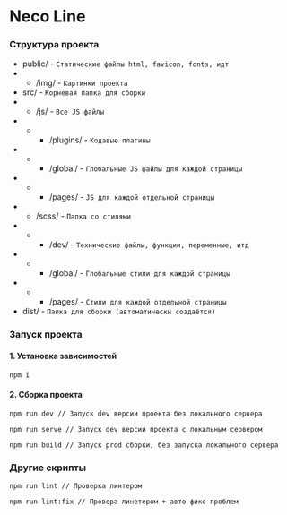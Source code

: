 # Neco Line

### Структура проекта

- public/ - `Статические файлы html, favicon, fonts, идт`
- - /img/ - `Картинки проекта`
- src/ - `Корневая папка для сборки`
- - /js/ - `Все JS файлы`
- - - /plugins/ - `Кодавые плагины`
- - - /global/ - `Глобальные JS файлы для каждой страницы`
- - - /pages/ - `JS для каждой отдельной страницы`
- - /scss/ - `Папка со стилями`
- - - /dev/ - `Технические файлы, функции, переменные, итд`
- - - /global/ - `Глобальные стили для каждой страницы`
- - - /pages/ - `Стили для каждой отдельной страницы`
- dist/ - `Папка для сборки (автоматически создаётся)`

### Запуск проекта

#### 1. Установка зависимостей

```
npm i
```

#### 2. Сборка проекта

```
npm run dev // Запуск dev версии проекта без локального сервера

npm run serve // Запуск dev версии проекта с локальным сервером

npm run build // Запуск prod сборки, без запуска локального сервера
```

### Другие скрипты

```
npm run lint // Проверка линтером

npm run lint:fix // Провера линетером + авто фикс проблем
```
